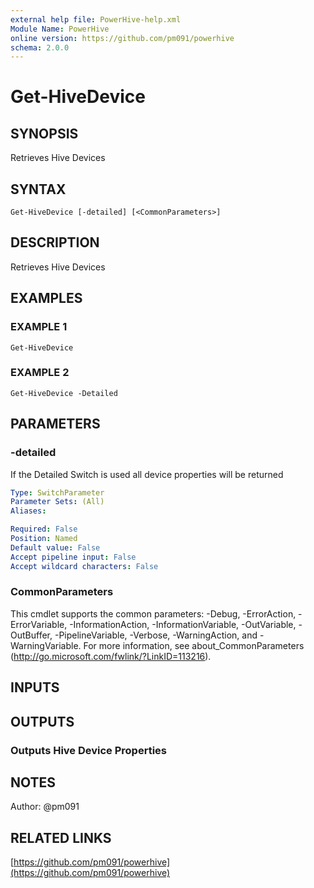 ```yaml
---
external help file: PowerHive-help.xml
Module Name: PowerHive
online version: https://github.com/pm091/powerhive
schema: 2.0.0
---
```


# Get-HiveDevice

## SYNOPSIS
Retrieves Hive Devices

## SYNTAX

```
Get-HiveDevice [-detailed] [<CommonParameters>]
```

## DESCRIPTION
Retrieves Hive Devices

## EXAMPLES

### EXAMPLE 1
```
Get-HiveDevice
```

### EXAMPLE 2
```
Get-HiveDevice -Detailed
```

## PARAMETERS

### -detailed
If the Detailed Switch is used all device properties will be returned

```yaml
Type: SwitchParameter
Parameter Sets: (All)
Aliases:

Required: False
Position: Named
Default value: False
Accept pipeline input: False
Accept wildcard characters: False
```

### CommonParameters
This cmdlet supports the common parameters: -Debug, -ErrorAction, -ErrorVariable, -InformationAction, -InformationVariable, -OutVariable, -OutBuffer, -PipelineVariable, -Verbose, -WarningAction, and -WarningVariable. For more information, see about_CommonParameters (http://go.microsoft.com/fwlink/?LinkID=113216).

## INPUTS

## OUTPUTS

### Outputs Hive Device Properties

## NOTES
Author: @pm091

## RELATED LINKS

[https://github.com/pm091/powerhive](https://github.com/pm091/powerhive)

